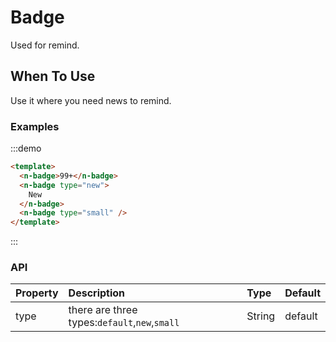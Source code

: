 
# Badge

Used for remind.

## When To Use

Use it where you need news to remind.

### Examples

:::demo
```html
<template>
  <n-badge>99+</n-badge>
  <n-badge type="new">
    New
  </n-badge>
  <n-badge type="small" />
</template>
```
:::

### API

| Property | Description | Type | Default |
| :--- | :--- | :--- | :--- |
| type | there are three types:`default`,`new`,`small` | String | default |